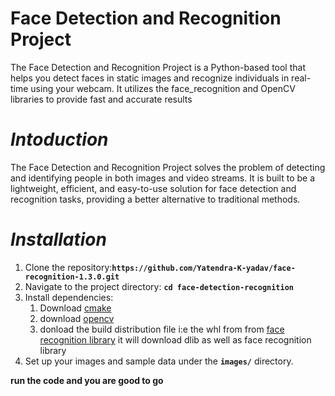 # **Face Detection and Recognition Project**
The Face Detection and Recognition Project is a Python-based tool that helps you detect faces in static images and recognize individuals in real-time using your webcam. It utilizes the face_recognition and OpenCV libraries to provide fast and accurate results
# *Intoduction*
The Face Detection and Recognition Project solves the problem of detecting and identifying people in both images and video streams. It is built to be a lightweight, efficient, and easy-to-use solution for face detection and recognition tasks, providing a better alternative to traditional methods.
# *Installation*
1. Clone the repository:**`https://github.com/Yatendra-K-yadav/face-recognition-1.3.0.git`**
2. Navigate to the project directory: **`cd face-detection-recognition`**
3. Install dependencies:
   1. Download [cmake](https://cmake.org/download/)
   2. download [opencv](https://pypi.org/project/opencv-python/)
   3. donload the build distribution file i:e the whl from from [face recognition library](https://pypi.org/project/opencv-python/) it will download dlib as well as face recognition library
4. Set up your images and sample data under the **`images/`** directory.

**run the code and you are good to go**
